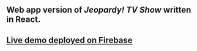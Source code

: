 ## Web app version of *Jeopardy! TV Show* written in React.
## [Live demo deployed on Firebase](https://react-quiz-c3d79.firebaseapp.com/)
